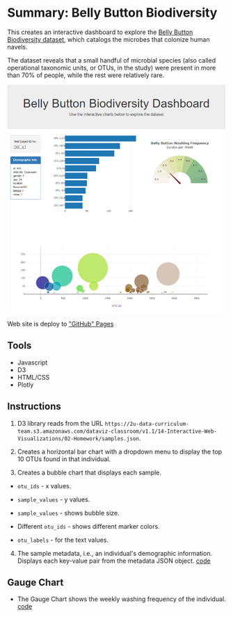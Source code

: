 # Summary: Belly Button Biodiversity

This creates an interactive dashboard to explore the [Belly Button Biodiversity dataset](http://robdunnlab.com/projects/belly-button-biodiversity/), which catalogs the microbes that colonize human navels.

The dataset reveals that a small handful of microbial species (also called operational taxonomic units, or OTUs, in the study) were present in more than 70% of people, while the rest were relatively rare.

![hw](Images/Dashboard.PNG)

Web site is deploy to ["GitHub" Pages](https://singhsanoo.github.io/belly-button-biodiversity/)

## Tools
* Javascript
* D3
* HTML/CSS
* Plotly

## Instructions

1. D3 library reads from the URL `https://2u-data-curriculum-team.s3.amazonaws.com/dataviz-classroom/v1.1/14-Interactive-Web-Visualizations/02-Homework/samples.json`.

2. Creates a horizontal bar chart with a dropdown menu to display the top 10 OTUs found in that individual.

3. Creates a bubble chart that displays each sample.

  * `otu_ids` - x values.

  * `sample_values` - y values.

  * `sample_values` - shows bubble size.

  * Different `otu_ids` - shows different marker colors.

  * `otu_labels` - for the text values.

4. The sample metadata, i.e., an individual's demographic information. Displays each key-value pair from the metadata JSON object. [code](static/js/app.js)

## Gauge Chart 

* The Gauge Chart shows the weekly washing frequency of the individual. [code](static/js/bonus.js)







